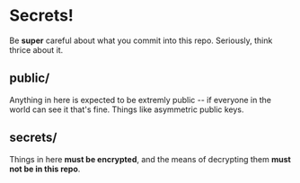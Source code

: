 # Secrets!

Be **super** careful about what you commit into this repo.  Seriously, think
thrice about it.

## public/

Anything in here is expected to be extremly public -- if everyone in the world
can see it that's fine.  Things like asymmetric public keys.

## secrets/

Things in here **must be encrypted**, and the means of decrypting them **must
not be in this repo**.

